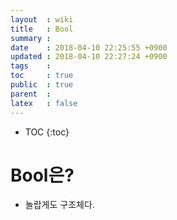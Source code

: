 ```yaml
---
layout  : wiki
title   : Bool
summary : 
date    : 2018-04-10 22:25:55 +0900
updated : 2018-04-10 22:27:24 +0900
tags    : 
toc     : true
public  : true
parent  : 
latex   : false
---
```

* TOC
{:toc}

# Bool은?
- 놀랍게도 구조체다.

~~~swift

~~~
